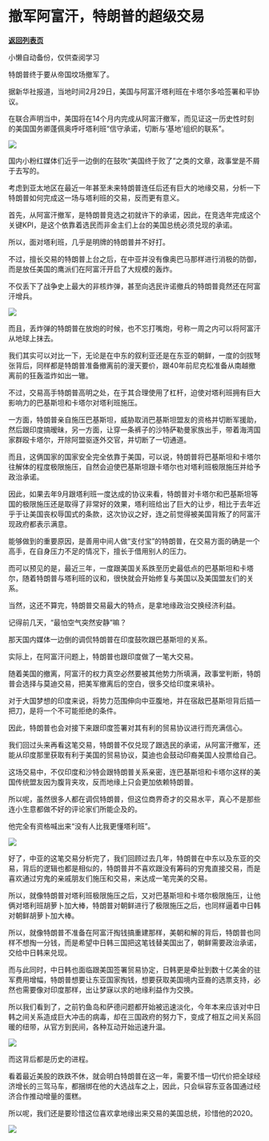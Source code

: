 # 撤军阿富汗，特朗普的超级交易

[**返回列表页**](/gzh/政事堂2019)

小懒自动备份，仅供查阅学习

  

特朗普终于要从帝国坟场撤军了。

  

据新华社报道，当地时间2月29日，美国与阿富汗塔利班在卡塔尔多哈签署和平协议。

  

在联合声明当中，美国将在14个月内完成从阿富汗撤军，而见证这一历史性时刻的美国国务卿蓬佩奥呼吁塔利班“信守承诺，切断与‘基地’组织的联系”。

  

![](https://mmbiz.qpic.cn/mmbiz_jpg/rxhS23yu8cMk9rCXr9f79COvBZuTxs2jibuQRewSXHCicTmFCaryQtuW2M6qyhVbahU2euPI3Dw7YbeiaiarCP0xGw/640?wx_fmt=jpeg)

  

国内小粉红媒体们近乎一边倒的在鼓吹“美国终于败了”之类的文章，政事堂是不屑于去写的。

  

考虑到亚太地区在最近一年甚至未来特朗普连任后还有巨大的地缘交易，分析一下特朗普如何完成这一场与塔利班的交易，反而更有意义。  

  

首先，从阿富汗撤军，是特朗普竞选之初就许下的承诺，因此，在竞选年完成这个关键KPI，是这个依靠着选民而非金主们上台的美国总统必须兑现的承诺。  

  

所以，面对塔利班，几乎是明牌的特朗普并不好打。

  

不过，擅长交易的特朗普上台之后，在中亚并没有像奥巴马那样进行消极的防御，而是放任美国的鹰派们在阿富汗开启了大规模的轰炸。

  

不仅丢下了战争史上最大的非核炸弹，甚至向选民许诺撤兵的特朗普竟然还在阿富汗增兵。

  

![](https://mmbiz.qpic.cn/mmbiz_png/rxhS23yu8cMk9rCXr9f79COvBZuTxs2jZI5r5hKIfKrH2JxMic1c7XVzY2sXZ8RKtNhHQdosibk7jrHQeGFsJDSg/640?wx_fmt=png)

  

而且，丢炸弹的特朗普在放炮的时候，也不忘打嘴炮，号称一周之内可以将阿富汗从地球上抹去。  

  

我们其实可以对比一下，无论是在中东的叙利亚还是在东亚的朝鲜，一度的剑拔弩张背后，同样都是特朗普准备撤离前的漫天要价，跟40年前尼克松准备从南越撤离前的狂轰滥炸如出一辙。  

  

不过，交易高手特朗普高明之处，在于其合理使用了杠杆，迫使对塔利班拥有巨大影响力的巴基斯坦和卡塔尔对塔利班施压。  

  

一方面，特朗普亲自施压巴基斯坦，威胁取消巴基斯坦盟友的资格并切断军援助，然后跟印度搞暧昧，另一方面，让穿一条裤子的沙特萨勒曼家族出手，带着海湾国家群殴卡塔尔，开除阿盟驱逐外交官，并切断了一切通道。  

  

而且，这俩国家的国家安全完全依靠于美国，可以说，特朗普将巴基斯坦和卡塔尔往解体的程度极限施压，自然会迫使巴基斯坦跟卡塔尔也对塔利班极限施压并给予政治承诺。  

  

因此，如果去年9月跟塔利班一度达成的协议来看，特朗普对卡塔尔和巴基斯坦等国的极限施压还是取得了非常好的效果，塔利班给出了巨大的让步，相比于去年近乎于让美国丧权辱国式的条款，这次协议之好，连之前觉得被美国背叛了的阿富汗现政府都表示满意。

  

能够做到的重要原因，是善用中间人做“支付宝”的特朗普，在交易方面的确是一个高手，在自身压力不足的情况下，擅长于借用别人的压力。  

  

而可以预见的是，最近三年，一度跟美国关系跌至历史最低点的巴基斯坦和卡塔尔，随着特朗普与塔利班的议和，很快就会开始修复与美国以及美国盟友们的关系。

  

当然，这还不算完，特朗普交易最大的特点，是拿地缘政治交换经济利益。

  

记得前几天，“最怕空气突然安静”嘛？

  

那天国内媒体一边倒的调侃特朗普在印度鼓吹跟巴基斯坦的关系。

  

实际上，在阿富汗问题上，特朗普也跟印度做了一笔大交易。

  

随着美国的撤离，阿富汗的权力真空必然要被其他势力所填满，政事堂判断，特朗普会选择与莫迪交易，把美军撤离后的空白，很多交给印度来填补。

  

对于大国梦想的印度来说，将势力范围伸向中亚腹地，并在宿敌巴基斯坦背后插一把刀，是将一个不可能拒绝的条件。  

  

因此，特朗普也会对接下来跟印度签署对其有利的贸易协议进行而充满信心。  

  

我们回过头来再看这笔交易，特朗普不仅兑现了跟选民的承诺，从阿富汗撤军，还能从印度那里获取有利于美国的贸易协议，莫迪也会鼓动印裔美国人投票给自己。

  

这场交易中，不仅印度和沙特会跟特朗普关系亲密，连巴基斯坦和卡塔尔这样的美国传统盟友因为腹背夹攻，反而地缘上只会更加依赖特朗普。  

  

所以呢，虽然很多人都在调侃特朗普，但这位商界奇才的交易水平，真心不是那些连小生意都做不好的评论家们所能企及的。

  

他完全有资格喊出来“没有人比我更懂塔利班”。

  

![](https://mmbiz.qpic.cn/mmbiz_jpg/rxhS23yu8cMk9rCXr9f79COvBZuTxs2jHDHySwicgRCWmU6JY3icTZCmjlD8uPNCricHHflDGgKHr6MZJ6vnFtibhw/640?wx_fmt=jpeg)

  

好了，中亚的这笔交易分析完了，我们回顾过去几年，特朗普在中东以及东亚的交易，背后的逻辑也都是相似的，特朗普并不喜欢跟没有筹码的穷鬼直接交易，而是喜欢通过穷鬼的亲戚朋友们施压和交易，来达成一笔完美的交易。  

  

所以，就像特朗普对塔利班极限施压之后，又对巴基斯坦和卡塔尔极限施压，让他俩对塔利班胡萝卜加大棒，特朗普对朝鲜进行了极限施压之后，也同样逼着中日韩对朝鲜胡萝卜加大棒。

  

所以，就像特朗普不准备在阿富汗掏钱搞重建那样，美朝和解的背后，特朗普也同样不想掏一分钱，而是希望中日韩三国把这笔钱替美国出了，朝鲜需要政治承诺，交给中日韩来兑现。  

  

而与此同时，中日韩也面临跟美国签署贸易协定，日韩更是牵扯到数十亿美金的驻军费用增幅，特朗普想要让东亚国家掏钱，想要获取美国境内亚裔的选票支持，必然也需要像对印度那样，出让梦寐以求的地缘利益作为交换。

  

所以我们看到了，之前钓鱼岛和萨德问题都开始被迅速淡化，今年本来应该对中日韩之间关系造成巨大冲击的病毒，却在三国政府的努力下，变成了相互之间关系回暖的纽带，从官方到民间，各种互动开始迅速升温。

  

![](https://mmbiz.qpic.cn/mmbiz_png/rxhS23yu8cMk9rCXr9f79COvBZuTxs2jJiaUWFvYrQk0mUibian8ibHvsQibkGGMKgqMCKx2NaUoXGK9k7DJoibdvNHw/640?wx_fmt=png)

  

而这背后都是历史的进程。

  

看着最近美股的跌跌不休，就会明白特朗普在这一年，需要不惜一切代价把全球经济增长的三驾马车，都捆绑在他的大选战车之上，因此，只会纵容东亚各国通过经济合作推动增量的蛋糕。  

  

所以呢，我们还是要珍惜这位喜欢拿地缘出来交易的美国总统，珍惜他的2020。

  

![](https://mmbiz.qpic.cn/mmbiz_jpg/rxhS23yu8cPp0iaKAfe0ZsWfgGcY72o9Nror8TicrtnlDsqzY7y4Kum4fM3X0FMEGlbvm9HvZUiaETSnLt4DHNLbQ/640?wx_fmt=jpeg)

